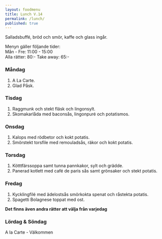 ```yaml
---
layout: foodmenu
title: Lunch V.14
permalink: /lunch/
published: true
---
```

Salladsbuffé, bröd och smör, kaffe och glass ingår.

Menyn gäller följande tider:  
Mån - Fre: 11:00 - 15:00  
Alla rätter: 80:- Take away: 65:- 

### Måndag

1. A La Carte.
2. Glad Påsk.

### Tisdag

1. Raggmunk och stekt fläsk och lingonsylt.
2. Skomakarlåda med baconsås, lingonpuré och potatismos.

### Onsdag

1. Kalops med rödbetor och kokt potatis.
2. Smörstekt torsfile med remouladsås, räkor och kokt potatis.

### Torsdag

 1. Kötttfärssoppa samt tunna pannkakor, sylt och grädde.
 2. Panerad kotlett med café de paris sås samt grönsaker och stekt potatis.

### Fredag

1. Kycklingfilé med ädelostsås smörkokta spenat och råstekta potatis.
2. Spagetti Bolagnese toppat med ost.

  **Det finns även andra rätter att välja från varjedag**

### Lördag & Söndag
A la Carte - Välkommen
